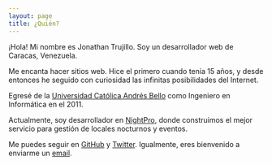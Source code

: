 ```yaml
---
layout: page
title: ¿Quién?
---
```


¡Hola! Mi nombre es Jonathan Trujillo. Soy un desarrollador web de Caracas, Venezuela. 

Me encanta hacer sitios web. Hice el primero cuando tenía 15 años, y desde entonces he seguido con curiosidad las infinitas posibilidades del Internet.

Egresé de la [Universidad Católica Andrés Bello](http://www.ucab.edu.ve/) como Ingeniero en Informática en el 2011.

Actualmente, soy desarrollador en [NightPro](http://nightpro.co/), donde construimos el mejor servicio para gestión de locales nocturnos y eventos.

Me puedes seguir en [GitHub](https://github.com/jonotrujillo) y [Twitter](https://twitter.com/jonotrujillo). Igualmente, eres bienvenido a enviarme un [email](mailto:trujillo.jonathan@gmail.com).